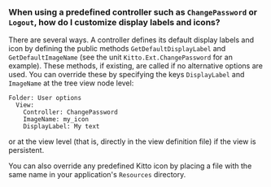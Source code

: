 ### When using a predefined controller such as `ChangePassword` or `Logout`, how do I customize display labels and icons? ###

There are several ways. A controller defines its default display labels and icon by defining the public methods `GetDefaultDisplayLabel` and `GetDefaultImageName` (see the unit `Kitto.Ext.ChangePassword` for an example). These methods, if existing, are called if no alternative options are used. You can override these by specifying the keys `DisplayLabel` and `ImageName` at the tree view node level:

```
Folder: User options
  View:
    Controller: ChangePassword
    ImageName: my_icon
    DisplayLabel: My text
```

or at the view level (that is, directly in the view definition file) if the view is persistent.

You can also override any predefined Kitto icon by placing a file with the same name in your application's `Resources` directory.